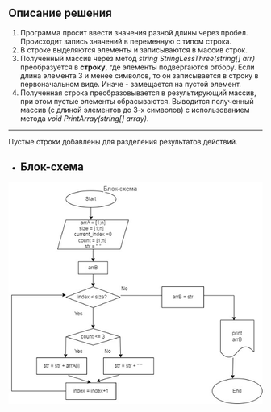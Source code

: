 ## **Описание решения**

1. Программа просит ввести значения разной длины через пробел. Происходит запись значений в переменную с типом строка.
2. В строке выделяются элементы и записываются в массив строк.
3. Полученный массив через метод *string StringLessThree(string[] arr)* преобразуется в  **строку**, где элементы подвергаются отбору. Если длина элемента  3 и менее символов, то он записывается в строку в первоначальном виде. Иначе - замещается на пустой элемент.
4. Полученная строка преобразовывается в результирующий массив, при этом пустые элементы обрасываются.
Выводится полученный массив (с длиной элементов до 3-х символов) с использованием метода *void PrintArray(string[] array)*.
__________________________
Пустые строки добавлены для разделения результатов действий.

* ## Блок-схема

![Блок-схема](block%20scheme.jpg)






